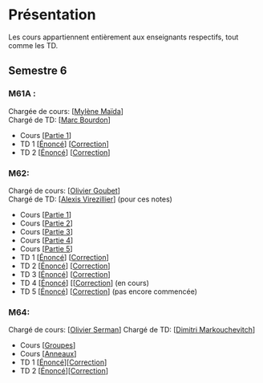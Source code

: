 # Présentation


Les cours appartiennent entièrement aux enseignants respectifs, tout comme les TD.

## Semestre 6
### M61A :
Chargée de cours: [[Mylène Maïda](http://math.univ-lille1.fr/~maida/)]   
Chargé de TD: [[Marc Bourdon](http://math.univ-lille1.fr/~bourdon/)]
- Cours [[Partie 1](M61A/IP-L3.pdf)]
- TD 1 [[Énoncé]()] [[Correction](M61A/TD1.pdf)]
- TD 2 [[Énoncé]()] [[Correction](M61A/TD2.pdf)]

### M62:

Chargé de cours: [[Olivier Goubet]()]  
Chargé de TD: [[Alexis Virezillier]()]  (pour ces notes)
- Cours [[Partie 1](M62/CoursEDO_1.pdf)]  
- Cours [[Partie 2](M62/CoursEDO_2.pdf)]  
- Cours [[Partie 3](M62/CoursEDO_3.pdf)]  
- Cours [[Partie 4](M62/CoursEDO_4.pdf)]  
- Cours [[Partie 5](M62/CoursEDO_5.pdf)]
- TD 1 [[Énoncé](M62/ExercicesEDO_1.pdf)] [[Correction](M62/TD1.pdf)]
- TD 2 [[Énoncé](M62/ExercicesEDO_2.pdf)] [[Correction](M62/TD2.pdf)]
- TD 3 [[Énoncé](M62/ExercicesEDO_3.pdf)] [[Correction](M62/TD3.pdf)]
- TD 4 [[Énoncé](M62/ExercicesEDO_4.pdf)] [[[Correction](M62/TD4.pdf)]  (en cours)
- TD 5 [[Énoncé](M62/ExercicesEDO_5.pdf)] [[Correction](M62/TD5.pdf)]  (pas encore commencée)

### M64:
Chargé de cours: [[Olivier Serman](http://math.univ-lille1.fr/~serman/)]
Chargé de TD: [[Dimitri Markouchevitch](https://pro.univ-lille.fr/dimitri-markouchevitch/)]
- Cours [[Groupes](M64/Groupes.pdf)]
- Cours [[Anneaux](M64/Anneaux.pdf)]
- TD 1 [[Énoncé](M64/TD_Groupes.pdf)][[Correction](M64/TD1.pdf)]
- TD 2 [[Énoncé](M64/TD_Anneaux.pdf)][[Correction](M64/TD2.pdf)]
